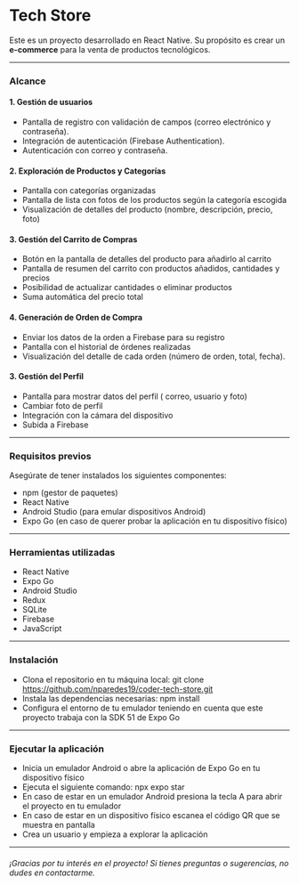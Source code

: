 # Tech Store
Este es un proyecto desarrollado en React Native. Su propósito es crear un **e-commerce** para la venta de productos tecnológicos.

---

### Alcance

#### 1. Gestión de usuarios
* Pantalla de registro con validación de campos (correo electrónico y contraseña).
* Integración de autenticación (Firebase Authentication).
* Autenticación con correo y contraseña.
#### 2. Exploración de Productos y Categorías
* Pantalla con categorías organizadas
* Pantalla de lista con fotos de los productos según la categoría escogida
* Visualización de detalles del producto (nombre, descripción, precio, foto)
#### 3. Gestión del Carrito de Compras
* Botón en la pantalla de detalles del producto para añadirlo al carrito
* Pantalla de resumen del carrito con productos añadidos, cantidades y precios
* Posibilidad de actualizar cantidades o eliminar productos
* Suma automática del precio total 
#### 4. Generación de Orden de Compra
* Enviar los datos de la orden a Firebase para su registro
* Pantalla con el historial de órdenes realizadas
* Visualización del detalle de cada orden (número de orden, total, fecha).
#### 3. Gestión del Perfil
* Pantalla para mostrar datos del perfil ( correo, usuario y foto)
* Cambiar foto de perfil
* Integración con la cámara del dispositivo
* Subida a Firebase
---
### Requisitos previos
Asegúrate de tener instalados los siguientes componentes:

* npm (gestor de paquetes)
* React Native
* Android Studio (para emular dispositivos Android)
* Expo Go (en caso de querer probar la aplicación en tu dispositivo físico)

---

### Herramientas utilizadas
* React Native
* Expo Go
* Android Studio
* Redux
* SQLite
* Firebase
* JavaScript

---

### Instalación
* Clona el repositorio en tu máquina local: 
git clone https://github.com/nparedes19/coder-tech-store.git
* Instala las dependencias necesarias: npm install
* Configura el entorno de tu emulador teniendo en cuenta que este proyecto trabaja con la SDK 51 de Expo Go

---

### Ejecutar la aplicación
* Inicia un emulador Android o abre la aplicación de Expo Go en tu dispositivo físico
* Ejecuta el siguiente comando: npx expo star
* En caso de estar en un emulador Android presiona la tecla A para abrir el proyecto en tu emulador
* En caso de estar en un dispositivo físico escanea el código QR que se muestra en pantalla
* Crea un usuario y empieza a explorar la aplicación

---

###### ¡Gracias por tu interés en el proyecto! Si tienes preguntas o sugerencias, no dudes en contactarme.